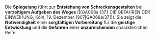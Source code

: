 
Die **Spiegelung** führt zur **Entstehung von Schreckensgestalten** bei **vorzeitigem Aufgeben des Weges** ([[GA068a (37.) DIE GEFAHREN DER EINWEIHUNG, Köln, 19. Dezember 1907|GA068a/37]]). Sie zeigt die **Notwendigkeit** einer **sorgfältigen Vorbereitung** für die **geistige Entwicklung** und die **Gefahren** einer **unzureichenden** charakterlichen Reife.
